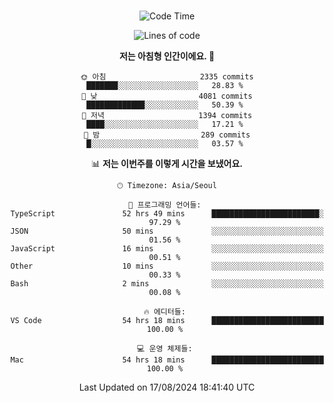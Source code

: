 <div align="center">

<br />

 <!--START_SECTION:waka-->
![Code Time](http://img.shields.io/badge/Code%20Time-2%2C978%20hrs%2023%20mins-blue)

![Lines of code](https://img.shields.io/badge/%EC%A0%80%EB%8A%94%20%EC%97%AC%ED%83%9C%EA%B9%8C%EC%A7%80%20-4.1%20million%20%EC%A4%84%EC%9D%98%20%EC%BD%94%EB%93%9C%EB%A5%BC%20%EC%9E%91%EC%84%B1%ED%96%88%EC%96%B4%EC%9A%94.-blue)

**저는 아침형 인간이에요. 🐤** 

```text
🌞 아침                     2335 commits        ███████░░░░░░░░░░░░░░░░░░   28.83 % 
🌆 낮　                     4081 commits        █████████████░░░░░░░░░░░░   50.39 % 
🌃 저녁                     1394 commits        ████░░░░░░░░░░░░░░░░░░░░░   17.21 % 
🌙 밤　                     289 commits         █░░░░░░░░░░░░░░░░░░░░░░░░   03.57 % 
```


📊 **저는 이번주를 이렇게 시간을 보냈어요.** 

```text
🕑︎ Timezone: Asia/Seoul

💬 프로그래밍 언어들: 
TypeScript               52 hrs 49 mins      ████████████████████████░   97.29 % 
JSON                     50 mins             ░░░░░░░░░░░░░░░░░░░░░░░░░   01.56 % 
JavaScript               16 mins             ░░░░░░░░░░░░░░░░░░░░░░░░░   00.51 % 
Other                    10 mins             ░░░░░░░░░░░░░░░░░░░░░░░░░   00.33 % 
Bash                     2 mins              ░░░░░░░░░░░░░░░░░░░░░░░░░   00.08 % 

🔥 에디터들: 
VS Code                  54 hrs 18 mins      █████████████████████████   100.00 % 

💻 운영 체제들: 
Mac                      54 hrs 18 mins      █████████████████████████   100.00 % 
```


 Last Updated on 17/08/2024 18:41:40 UTC
<!--END_SECTION:waka-->

</div>
